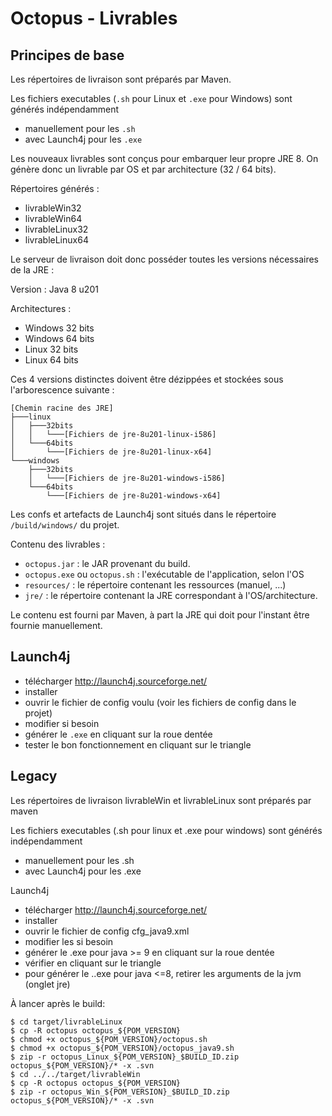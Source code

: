 # Octopus - Livrables

## Principes de base

Les répertoires de livraison sont préparés par Maven.

Les fichiers executables (`.sh` pour Linux et `.exe` pour Windows) sont générés indépendamment
- manuellement pour les `.sh`
- avec Launch4j pour les `.exe`

Les nouveaux livrables sont conçus pour embarquer leur propre JRE 8. On génère donc un livrable par OS et par architecture (32 / 64 bits).

Répertoires générés :
- livrableWin32
- livrableWin64
- livrableLinux32
- livrableLinux64

Le serveur de livraison doit donc posséder toutes les versions nécessaires de la JRE :

Version : Java 8 u201

Architectures :
- Windows 32 bits
- Windows 64 bits
- Linux 32 bits
- Linux 64 bits

Ces 4 versions distinctes doivent être dézippées et stockées sous l'arborescence suivante :

```tree
[Chemin racine des JRE]
├───linux
│   ├───32bits
│   │   └───[Fichiers de jre-8u201-linux-i586]
│   └───64bits
│       └───[Fichiers de jre-8u201-linux-x64]
└───windows
    ├───32bits
    │   └───[Fichiers de jre-8u201-windows-i586]
    └───64bits
        └───[Fichiers de jre-8u201-windows-x64]
```

Les confs et artefacts de Launch4j sont situés dans le répertoire `/build/windows/` du projet.

Contenu des livrables :
- `octopus.jar` : le JAR provenant du build.
- `octopus.exe` ou `octopus.sh` : l'exécutable de l'application, selon l'OS
- `resources/` : le répertoire contenant les ressources (manuel, ...)
- `jre/` : le répertoire contenant la JRE correspondant à l'OS/architecture.

Le contenu est fourni par Maven, à part la JRE qui doit pour l'instant être fournie manuellement.

## Launch4j

- télécharger http://launch4j.sourceforge.net/
- installer
- ouvrir le fichier de config voulu (voir les fichiers de config dans le projet)
- modifier si besoin
- générer le `.exe` en cliquant sur la roue dentée
- tester le bon fonctionnement en cliquant sur le triangle

## Legacy

Les répertoires de livraison livrableWin et livrableLinux sont préparés par maven

Les fichiers executables (.sh pour linux et .exe pour windows) sont générés indépendamment
- manuellement pour les .sh
- avec Launch4j pour les .exe

Launch4j
- télécharger http://launch4j.sourceforge.net/
- installer
- ouvrir le fichier de config cfg_java9.xml
- modifier les si besoin
- générer le .exe pour java >= 9 en cliquant sur la roue dentée
- vérifier en cliquant sur le triangle
- pour générer le ..exe pour java <=8, retirer les arguments de la jvm (onglet jre)

À lancer après le build:

```shell
$ cd target/livrableLinux
$ cp -R octopus octopus_${POM_VERSION}
$ chmod +x octopus_${POM_VERSION}/octopus.sh
$ chmod +x octopus_${POM_VERSION}/octopus_java9.sh
$ zip -r octopus_Linux_${POM_VERSION}_$BUILD_ID.zip octopus_${POM_VERSION}/* -x .svn
$ cd ../../target/livrableWin
$ cp -R octopus octopus_${POM_VERSION}
$ zip -r octopus_Win_${POM_VERSION}_$BUILD_ID.zip octopus_${POM_VERSION}/* -x .svn
```